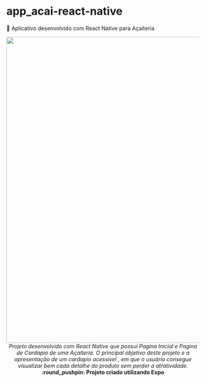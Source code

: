 # app_acai-react-native
:iphone: Aplicativo desenvolvido com React Native para Açaíteria
<div align="center">

<img src="https://i.ibb.co/ZcMpPj9/acaiddk.png" width="800px"> 
</br>
<i> Projeto desenvolvido com React Native que possui Pagina Inicial e Pagina de Cardapio de uma Açaiteria. 
O principal objetivo deste projeto e a apresentaçāo de um cardapio acessivel , em que o usuário consegue visualizar bem
cada detalhe do produto sem perder a atratividade.</i>
</br>
<b> :round_pushpin:	  Projeto criado utilizando Expo</b>

